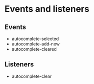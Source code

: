 # Events and listeners
## Events
- autocomplete-selected
- autocomplete-add-new
- autocomplete-cleared

## Listeners
- autocomplete-clear